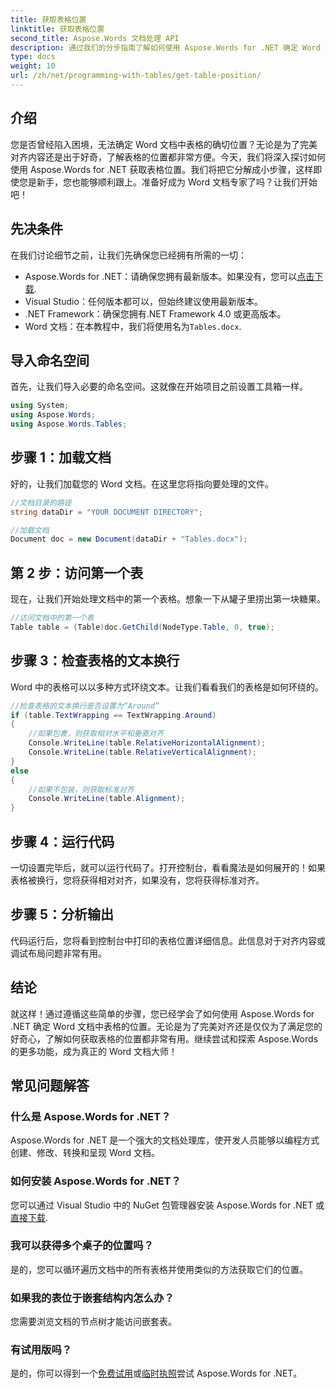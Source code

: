```yaml
---
title: 获取表格位置
linktitle: 获取表格位置
second_title: Aspose.Words 文档处理 API
description: 通过我们的分步指南了解如何使用 Aspose.Words for .NET 确定 Word 文档中表格的位置。
type: docs
weight: 10
url: /zh/net/programming-with-tables/get-table-position/
---
```

## 介绍

您是否曾经陷入困境，无法确定 Word 文档中表格的确切位置？无论是为了完美对齐内容还是出于好奇，了解表格的位置都非常方便。今天，我们将深入探讨如何使用 Aspose.Words for .NET 获取表格位置。我们将把它分解成小步骤，这样即使您是新手，您也能够顺利跟上。准备好成为 Word 文档专家了吗？让我们开始吧！

## 先决条件

在我们讨论细节之前，让我们先确保您已经拥有所需的一切：
-  Aspose.Words for .NET：请确保您拥有最新版本。如果没有，您可以[点击下载](https://releases.aspose.com/words/net/).
- Visual Studio：任何版本都可以，但始终建议使用最新版本。
- .NET Framework：确保您拥有.NET Framework 4.0 或更高版本。
- Word 文档：在本教程中，我们将使用名为`Tables.docx`.

## 导入命名空间

首先，让我们导入必要的命名空间。这就像在开始项目之前设置工具箱一样。

```csharp
using System;
using Aspose.Words;
using Aspose.Words.Tables;
```

## 步骤 1：加载文档

好的，让我们加载您的 Word 文档。在这里您将指向要处理的文件。

```csharp
//文档目录的路径
string dataDir = "YOUR DOCUMENT DIRECTORY";

//加载文档
Document doc = new Document(dataDir + "Tables.docx");
```

## 第 2 步：访问第一个表

现在，让我们开始处理文档中的第一个表格。想象一下从罐子里捞出第一块糖果。

```csharp
//访问文档中的第一个表
Table table = (Table)doc.GetChild(NodeType.Table, 0, true);
```

## 步骤 3：检查表格的文本换行

Word 中的表格可以以多种方式环绕文本。让我们看看我们的表格是如何环绕的。

```csharp
//检查表格的文本换行是否设置为“Around”
if (table.TextWrapping == TextWrapping.Around)
{
    //如果包裹，则获取相对水平和垂直对齐
    Console.WriteLine(table.RelativeHorizontalAlignment);
    Console.WriteLine(table.RelativeVerticalAlignment);
}
else
{
    //如果不包装，则获取标准对齐
    Console.WriteLine(table.Alignment);
}
```

## 步骤 4：运行代码

一切设置完毕后，就可以运行代码了。打开控制台，看看魔法是如何展开的！如果表格被换行，您将获得相对对齐，如果没有，您将获得标准对齐。

## 步骤 5：分析输出

代码运行后，您将看到控制台中打印的表格位置详细信息。此信息对于对齐内容或调试布局问题非常有用。

## 结论

就这样！通过遵循这些简单的步骤，您已经学会了如何使用 Aspose.Words for .NET 确定 Word 文档中表格的位置。无论是为了完美对齐还是仅仅为了满足您的好奇心，了解如何获取表格的位置都非常有用。继续尝试和探索 Aspose.Words 的更多功能，成为真正的 Word 文档大师！

## 常见问题解答

### 什么是 Aspose.Words for .NET？

Aspose.Words for .NET 是一个强大的文档处理库，使开发人员能够以编程方式创建、修改、转换和呈现 Word 文档。

### 如何安装 Aspose.Words for .NET？

您可以通过 Visual Studio 中的 NuGet 包管理器安装 Aspose.Words for .NET 或[直接下载](https://releases.aspose.com/words/net/).

### 我可以获得多个桌子的位置吗？

是的，您可以循环遍历文档中的所有表格并使用类似的方法获取它们的位置。

### 如果我的表位于嵌套结构内怎么办？

您需要浏览文档的节点树才能访问嵌套表。

### 有试用版吗？

是的，你可以得到一个[免费试用](https://releases.aspose.com/)或[临时执照](https://purchase.aspose.com/temporary-license/)尝试 Aspose.Words for .NET。